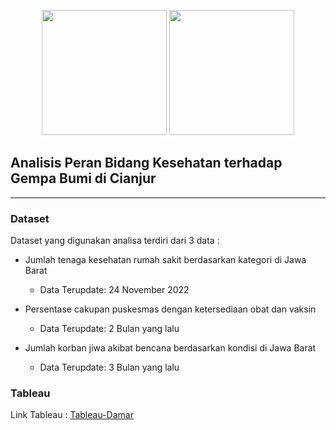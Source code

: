 <p align="center">
  <img src="https://user-images.githubusercontent.com/61747306/207077822-f59c26d7-89d9-432f-841b-169ec27c3173.png" width="200">
  <img src="https://user-images.githubusercontent.com/61747306/207080170-e0a8d6c6-f487-4cc5-a712-31ab8b00a1c1.png" width="200">
  
</p>

## Analisis Peran Bidang Kesehatan terhadap Gempa Bumi di Cianjur
---

### Dataset

Dataset yang digunakan analisa terdiri dari 3 data :

* Jumlah tenaga kesehatan rumah sakit berdasarkan kategori di Jawa Barat
  * Data Terupdate: 24 November 2022
  
* Persentase cakupan puskesmas dengan ketersediaan obat dan vaksin
  * Data Terupdate: 2 Bulan yang lalu

* Jumlah korban jiwa akibat bencana berdasarkan kondisi di Jawa Barat
  * Data Terupdate: 3 Bulan yang lalu

### Tableau

Link Tableau : [Tableau-Damar](https://public.tableau.com/app/profile/damar7917/viz/PeranBidangKesehatanTerhadapGempaBumidiCianjur/Jumlah-Korban-Gempa-di-Kabupaten-Cianjur-2022?publish=yes)

